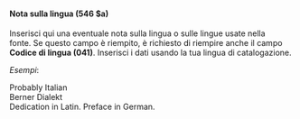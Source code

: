 #### Nota sulla lingua (546 $a) 

Inserisci qui una eventuale nota sulla lingua o sulle lingue usate nella fonte.&nbsp;Se questo campo è riempito,&nbsp;è richiesto di&nbsp;riempire anche il campo **Codice di lingua (041)**.&nbsp;Inserisci i dati usando la tua lingua di catalogazione.&nbsp;

_Esempi_:

Probably Italian  
Berner Dialekt  
Dedication in Latin. Preface in German.